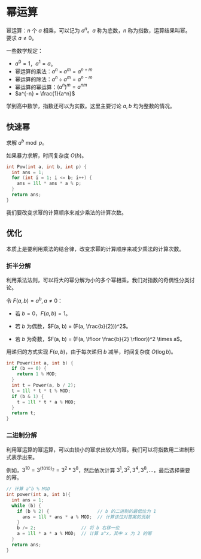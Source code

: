 # 幂运算

幂运算：$n$ 个 $a$ 相乘，可以记为 $a^n$。$a$ 称为底数，$n$ 称为指数，运算结果叫幂。要求 $a \ne 0$。

一些数学规定：

- $a^0 = 1$，$a^1 = a$。
- 幂运算的乘法：$a^n \times a^m = a^{n + m}$
- 幂运算的除法：$a^n \div a^m = a^{n - m}$
- 幂运算的幂运算：$(a^n)^m = a^{nm}$​
- $a^{-n} = \frac{1}{a^n}$​

学到高中数学，指数还可以为实数。这里主要讨论 $a, b$ 均为整数的情况。

## 快速幂

求解 $a^b \bmod p$。

如果暴力求解，时间复杂度 $O(b)$。

```cpp
int Pow(int a, int b, int p) {
  int ans = 1;
  for (int i = 1; i <= b; i++) {
    ans = 1ll * ans * a % p;
  }
  return ans;
}
```

我们要改变求幂的计算顺序来减少乘法的计算次数。

## 优化

本质上是要利用乘法的结合律，改变求幂的计算顺序来减少乘法的计算次数。

### 折半分解

利用乘法法则，可以将大的幂分解为小的多个幂相乘。我们对指数的奇偶性分类讨论。

令 $F(a, b) = a^b, a \ne 0$：

- 若 $b = 0$，$F(a, b) = 1$。

- 若 $b$ 为偶数，$F(a, b) = (F(a, \frac{b}{2}))^2$。
- 若 $b$ 为奇数，$F(a, b) = (F(a, \lfloor \frac{b}{2} \rfloor))^2 \times a$。

用递归的方式实现 $F(a, b)$，由于每次递归 $b$ 减半，时间复杂度 $O(\log b)$。

```cpp
int Power(int a, int b) {
  if (b == 0) {
    return 1 % MOD;
  }
  int t = Power(a, b / 2);
  t = 1ll * t * t % MOD;
  if (b & 1) {
    t = 1ll * t * a % MOD;
  }
  return t;
}
```

### 二进制分解

利用幂运算的幂运算，可以由较小的幂求出较大的幂。我们可以将指数用二进制形式表示出来。

例如，$3^{10} = 3^{(1010)_2} = 3^2 * 3^8$，然后依次计算 $3^1, 3^2, 3^4, 3^8, \dots$，最后选择需要的幂。

```cpp
// 计算 a^b % MOD
int power(int a, int b){
  int ans = 1;
  while (b) {
    if (b % 2) {                  // b 的二进制的最低位为 1
      ans = 1ll * ans * a % MOD;  // 计算该位对答案的贡献
    }
    b /= 2;                 // 将 b 右移一位
    a = 1ll * a * a % MOD;  // 计算 a^x，其中 x 为 2 的幂
  }
  return ans;
}
```